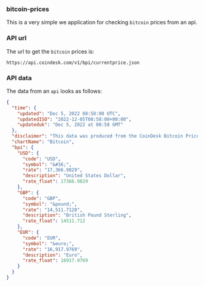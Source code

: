 ### bitcoin-prices

This is a very simple we application for checking `bitcoin` prices from an api.

### API url

The url to get the `bitcoin` prices is:

```shell
https://api.coindesk.com/v1/bpi/currentprice.json
```

### API data

The data from an `api` looks as follows:

```json
{
  "time": {
    "updated": "Dec 5, 2022 08:58:00 UTC",
    "updatedISO": "2022-12-05T08:58:00+00:00",
    "updateduk": "Dec 5, 2022 at 08:58 GMT"
  },
  "disclaimer": "This data was produced from the CoinDesk Bitcoin Price Index (USD). Non-USD currency data converted using hourly conversion rate from openexchangerates.org",
  "chartName": "Bitcoin",
  "bpi": {
    "USD": {
      "code": "USD",
      "symbol": "&#36;",
      "rate": "17,366.9829",
      "description": "United States Dollar",
      "rate_float": 17366.9829
    },
    "GBP": {
      "code": "GBP",
      "symbol": "&pound;",
      "rate": "14,511.7120",
      "description": "British Pound Sterling",
      "rate_float": 14511.712
    },
    "EUR": {
      "code": "EUR",
      "symbol": "&euro;",
      "rate": "16,917.9769",
      "description": "Euro",
      "rate_float": 16917.9769
    }
  }
}
```
